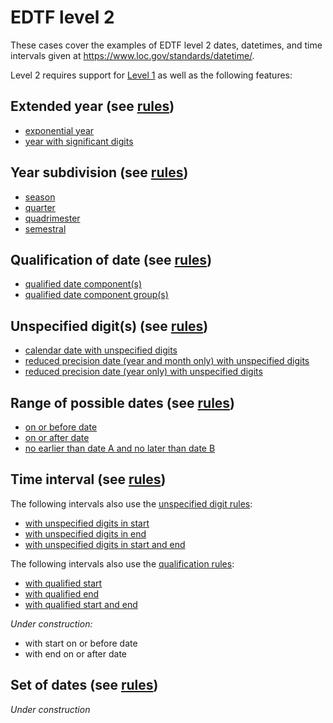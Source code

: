 # EDTF level 2

These cases cover the examples of EDTF level 2 dates, datetimes, and
time intervals given at https://www.loc.gov/standards/datetime/.

Level 2 requires support for [Level 1](../level-1#readme) as well as
the following features:

## Extended year (see [rules](../../rules/level-2/extended-year/rules.n3))

* [exponential year](extended-year/exponential/)
* [year with significant digits](extended-year/significant-digits/)

## Year subdivision (see [rules](../../rules/level-2/year-subdivision/rules.n3))

* [season](year-subdivision/season/)
* [quarter](year-subdivision/quarter/)
* [quadrimester](year-subdivision/quadrimester/)
* [semestral](year-subdivision/semestral/)
 
## Qualification of date (see [rules](../../rules/level-2/qualification/rules.n3))

* [qualified date component(s)](qualification/individual/)
* [qualified date component group(s)](qualification/group/)
 
## Unspecified digit(s) (see [rules](../../rules/level-2/unspecified/rules.n3))

* [calendar date with unspecified digits](unspecified/day-precision)
* [reduced precision date (year and month only) with unspecified digits](unspecified/month-precision/)
* [reduced precision date (year only) with unspecified digits](unspecified/year-precision/)

## Range of possible dates (see [rules](../../rules/level-2/range/rules.n3))

* [on or before date](range/on-or-before/)
* [on or after date](range/on-or-after/)
* [no earlier than date A and no later than date B](range/from-to/)

## Time interval (see [rules](../../rules/level-2/interval/rules.n3))

The following intervals also use the [unspecified digit rules](../../rules/level-2/unspecified/rules.n3):

* [with unspecified digits in start](interval/unspecified-start/)
* [with unspecified digits in end](interval/unspecified-end/)
* [with unspecified digits in start and end](interval/unspecified-both/)

The following intervals also use the [qualification rules](../../rules/level-2/qualification/rules.n3):

* [with qualified start](interval/qualified-start/)
* [with qualified end](interval/qualified-end/)
* [with qualified start and end](interval/qualified-both/)

*Under construction:*

* with start on or before date
* with end on or after date

## Set of dates (see [rules](../../rules/level-2/set/rules.n3))

*Under construction*
